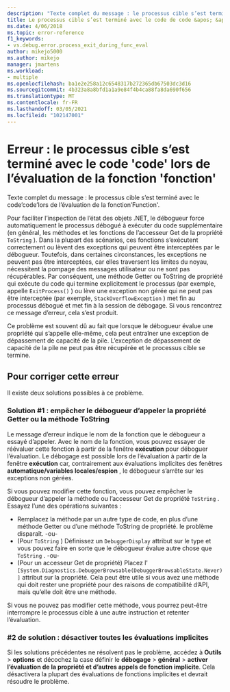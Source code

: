 ```yaml
---
description: "Texte complet du message : le processus cible s’est terminé avec le code’code’lors de l’évaluation de la fonction’Function'."
title: Le processus cible s’est terminé avec le code de code &apos; &apos; lors de l’évaluation de la fonction de fonction &apos; &apos; | Microsoft Docs
ms.date: 4/06/2018
ms.topic: error-reference
f1_keywords:
- vs.debug.error.process_exit_during_func_eval
author: mikejo5000
ms.author: mikejo
manager: jmartens
ms.workload:
- multiple
ms.openlocfilehash: ba1e2e258a12c6548317b272365db67503dc3d16
ms.sourcegitcommit: 4b323a8a8bfd1a1a9e84f4b4ca88fa8da690f656
ms.translationtype: MT
ms.contentlocale: fr-FR
ms.lasthandoff: 03/05/2021
ms.locfileid: "102147001"
---
```

# <a name="error-the-target-process-exited-with-code-39code39-while-evaluating-the-function-39function39"></a>Erreur : le processus cible s’est terminé avec le code &#39;code&#39; lors de l’évaluation de la fonction &#39;fonction&#39;

Texte complet du message : le processus cible s’est terminé avec le code’code’lors de l’évaluation de la fonction’Function'.

Pour faciliter l’inspection de l’état des objets .NET, le débogueur force automatiquement le processus débogué à exécuter du code supplémentaire (en général, les méthodes et les fonctions de l’accesseur Get de la propriété `ToString` ). Dans la plupart des scénarios, ces fonctions s’exécutent correctement ou lèvent des exceptions qui peuvent être interceptées par le débogueur. Toutefois, dans certaines circonstances, les exceptions ne peuvent pas être interceptées, car elles traversent les limites du noyau, nécessitent la pompage des messages utilisateur ou ne sont pas récupérables. Par conséquent, une méthode Getter ou ToString de propriété qui exécute du code qui termine explicitement le processus (par exemple, appelle `ExitProcess()` ) ou lève une exception non gérée qui ne peut pas être interceptée (par exemple, `StackOverflowException` ) met fin au processus débogué et met fin à la session de débogage. Si vous rencontrez ce message d’erreur, cela s’est produit.

Ce problème est souvent dû au fait que lorsque le débogueur évalue une propriété qui s’appelle elle-même, cela peut entraîner une exception de dépassement de capacité de la pile. L’exception de dépassement de capacité de la pile ne peut pas être récupérée et le processus cible se termine.

## <a name="to-correct-this-error"></a>Pour corriger cette erreur

Il existe deux solutions possibles à ce problème.

### <a name="solution-1-prevent-the-debugger-from-calling-the-getter-property-or-tostring-method"></a>Solution #1 : empêcher le débogueur d’appeler la propriété Getter ou la méthode ToString 

Le message d’erreur indique le nom de la fonction que le débogueur a essayé d’appeler. Avec le nom de la fonction, vous pouvez essayer de réévaluer cette fonction à partir de la fenêtre **exécution** pour déboguer l’évaluation. Le débogage est possible lors de l’évaluation à partir de la fenêtre **exécution** car, contrairement aux évaluations implicites des fenêtres **automatique/variables locales/espion** , le débogueur s’arrête sur les exceptions non gérées.

Si vous pouvez modifier cette fonction, vous pouvez empêcher le débogueur d’appeler la méthode ou l’accesseur Get de propriété `ToString` . Essayez l’une des opérations suivantes :

* Remplacez la méthode par un autre type de code, en plus d’une méthode Getter ou d’une méthode ToString de propriété. le problème disparaît.
    -ou-
* (Pour `ToString` ) Définissez un `DebuggerDisplay` attribut sur le type et vous pouvez faire en sorte que le débogueur évalue autre chose que `ToString` .
    -ou-
* (Pour un accesseur Get de propriété) Placez l' `[System.Diagnostics.DebuggerBrowsable(DebuggerBrowsableState.Never)]` attribut sur la propriété. Cela peut être utile si vous avez une méthode qui doit rester une propriété pour des raisons de compatibilité d’API, mais qu’elle doit être une méthode.

Si vous ne pouvez pas modifier cette méthode, vous pourrez peut-être interrompre le processus cible à une autre instruction et retenter l’évaluation.

### <a name="solution-2-disable-all-implicit-evaluation"></a>#2 de solution : désactiver toutes les évaluations implicites

Si les solutions précédentes ne résolvent pas le problème, accédez à **Outils**  >  **options** et décochez la case définir le **débogage**  >  **général**  >  **activer l’évaluation de la propriété et d’autres appels de fonction implicite**. Cela désactivera la plupart des évaluations de fonctions implicites et devrait résoudre le problème.
